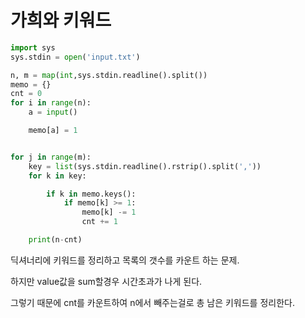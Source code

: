 # 가희와 키워드

```python
import sys
sys.stdin = open('input.txt')

n, m = map(int,sys.stdin.readline().split())
memo = {}
cnt = 0
for i in range(n):
    a = input()

    memo[a] = 1


for j in range(m):
    key = list(sys.stdin.readline().rstrip().split(','))
    for k in key:

        if k in memo.keys():
            if memo[k] >= 1:
                memo[k] -= 1
                cnt += 1

    print(n-cnt)


```

딕셔너리에 키워드를 정리하고 목록의 갯수를 카운트 하는 문제.

하지만 value값을 sum할경우 시간초과가 나게 된다.

그렇기 때문에 cnt를 카운트하여 n에서 빼주는걸로 총 남은 키워드를 정리한다.